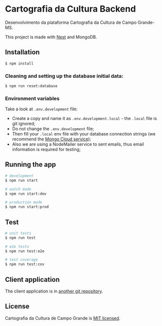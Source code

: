 # Cartografia da Cultura Backend

Desenvolvimento da plataforma Cartografia da Cultura de Campo Grande-MS.

This project is made with [Nest](https://github.com/nestjs/nest) and MongoDB.

## Installation

```bash
$ npm install
```

### Cleaning and setting up the database initial data:

```bash
$ npm run reset:database
```

### Environment variables

Take a look at `.env.development` file:

 - Create a copy and name it as `.env.development.local` - the `.local` file is git ignored;
 - Do not change the `.env.development` file;
 - Then fill your `.local` env file with your database connection strings (we recommend the [Mongo Cloud service](https://cloud.mongodb.com/));
 - Also we are using a NodeMailer service to sent emails, thus email information is required for testing;

## Running the app

```bash
# development
$ npm run start

# watch mode
$ npm run start:dev

# production mode
$ npm run start:prod
```

## Test

```bash
# unit tests
$ npm run test

# e2e tests
$ npm run test:e2e

# test coverage
$ npm run test:cov
```

## Client application

The client application is in [another git repository](https://github.com/vanessametonini/PlataformaCultural).

## License

Cartografia da Cultura de Campo Grande is [MIT licensed](LICENSE).
